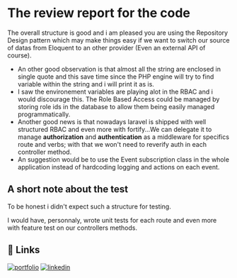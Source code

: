 # The review report for the code

The overall structure is good and i am pleased you are using the Repository Design pattern which may make things easy if 
we want to switch our source of datas from Eloquent to an other provider (Even an external API of course).

- An other good observation is that almost all the string are enclosed in single  quote and this save time since the PHP engine will try to find variable within  the string and i will print it as is.
- I saw the environement variables are playing alot in the RBAC and i would discourage this. The Role Based Access could be managed by storing role ids in the database  to allow them being easily managed programmatically.
- Another good news is that nowadays laravel is shipped with well structured RBAC and even more with fortify...We can delegate it to manage **authorization** and **authentication** as a middleware for specifics route and verbs; with that we won't need to reverify auth in each controller method.
- An suggestion would be to use the Event subscription class in the whole application instead of hardcoding logging and actions on each event.


## A short note about the test

To be honest i didn't expect such a structure for testing.

I would have, personnaly, wrote unit tests for each route and even more
with feature test on our controllers methods.



## 🔗 Links
[![portfolio](https://img.shields.io/badge/my_portfolio-000?style=for-the-badge&logo=ko-fi&logoColor=white)](https://elvisansima.netlify.app/)
[![linkedin](https://img.shields.io/badge/linkedin-0A66C2?style=for-the-badge&logo=linkedin&logoColor=white)](https://www.linkedin.com/in/cibalinda-elvis)